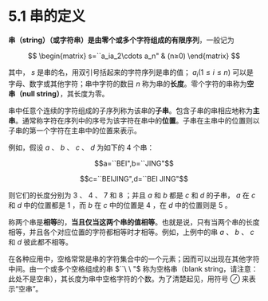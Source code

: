 # 5.1 串的定义

**串（string）（或字符串）是由零个或多个字符组成的有限序列**，一般记为

$$
\begin{matrix}
 s=``a_ia_2\cdots a_n" & (n≥0)
\end{matrix}
$$

其中， $s$ 是串的名，用双引号括起来的字符序列是串的值； $a_i(1≤i≤n)$ 可以是字母、数字或其他字符；串中字符的数目 $n$ 称为串的**长度**。零个字符的串称为**空串（null string）**，其长度为零。

串中任意个连续的字符组成的子序列称为该串的**子串**。包含子串的串相应地称为**主串**。通常称字符在序列中的序号为该字符在串中的**位置**。子串在主串中的位置则以子串的第一个字符在主串中的位置来表示。

例如，假设 $a$ 、 $b$ 、 $c$ 、 $d$ 为如下的 4 个串：

$$a=``BEI",b=``JING"$$

$$c=``BEIJING",d=``BEI JING"$$

则它们的长度分别为 $3$ 、 $4$ 、 $7$ 和 $8$ ；并且 $a$ 和 $b$ 都是 $c$ 和 $d$ 的子串， $a$ 在 $c$ 和 $d$ 中的位置都是 $1$ ，而 $b$ 在 $c$ 中的位置是 $4$ ，在 $d$ 中的位置则是 $5$ 。

称两个串是**相等**的，**当且仅当这两个串的值相等**。也就是说，只有当两个串的长度相等，并且各个对应位置的字符都相等时才相等。例如，上例中的串 $a$ 、 $b$ 、 $c$ 和 $d$ 彼此都不相等。

在各种应用中，空格常常是串的字符集合中的一个元素；因而可以出现在其他字符中间。由一个或多个空格组成的串 $``\ \ "$ 称为空格串（blank string，请注意：此处不是空串），其长度为串中空格字符的个数。为了清楚起见，用符号 $\oslash$ 来表示“空串”。
